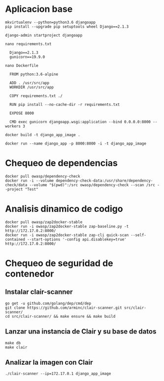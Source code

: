 
# Aplicacion base

    mkvirtualenv --python=python3.6 djangoapp
    pip install --upgrade pip setuptools wheel Django==2.1.3

    django-admin startproject djangoapp

    nano requirements.txt

      Django==2.1.3
      gunicorn==19.9.0

    nano Dockerfile

      FROM python:3.6-alpine

      ADD . /usr/src/app
      WORKDIR /usr/src/app

      COPY requirements.txt ./

      RUN pip install --no-cache-dir -r requirements.txt

      EXPOSE 8000

      CMD exec gunicorn djangoapp.wsgi:application --bind 0.0.0.0:8000 --workers 3

    docker build -t django_app_image .

    docker run --name django_app -p 8000:8000 -i -t django_app_image

# Chequeo de dependencias

    docker pull owasp/dependency-check
    docker run -i --volume dependency-check-data:/usr/share/dependency-check/data --volume "$(pwd)":/src owasp/dependency-check --scan /src --project "Test"

# Analisis dinamico de codigo

    docker pull owasp/zap2docker-stable
    docker run -i owasp/zap2docker-stable zap-baseline.py -t http://172.17.0.2:8000/
    docker run -i owasp/zap2docker-stable zap-cli quick-scan --self-contained --start-options '-config api.disablekey=true' http://172.17.0.2:8000/

# Chequeo de seguridad de contenedor

## Instalar clair-scanner

    go get -u github.com/golang/dep/cmd/dep
    git clone https://github.com/arminc/clair-scanner.git src/clair-scanner/
    cd src/clair-scanner/ && make ensure && make build

## Lanzar una instancia de Clair y su base de datos

    make db
    make clair

## Analizar la imagen con Clair

    ./clair-scanner --ip=172.17.0.1 django_app_image
